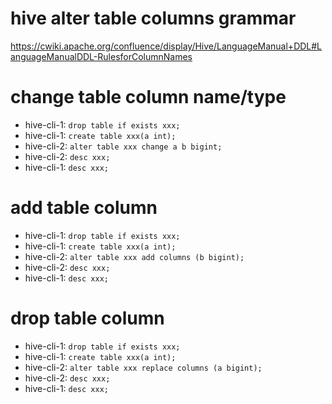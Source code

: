 # hive alter table columns grammar

https://cwiki.apache.org/confluence/display/Hive/LanguageManual+DDL#LanguageManualDDL-RulesforColumnNames

# change table column name/type

* hive-cli-1: `drop table if exists xxx;`
* hive-cli-1: `create table xxx(a int);`
* hive-cli-2: `alter table xxx change a b bigint;`
* hive-cli-2: `desc xxx;`
* hive-cli-1: `desc xxx;`

# add table column

* hive-cli-1: `drop table if exists xxx;`
* hive-cli-1: `create table xxx(a int);`
* hive-cli-2: `alter table xxx add columns (b bigint);`
* hive-cli-2: `desc xxx;`
* hive-cli-1: `desc xxx;`

# drop table column

* hive-cli-1: `drop table if exists xxx;`
* hive-cli-1: `create table xxx(a int);`
* hive-cli-2: `alter table xxx replace columns (a bigint);`
* hive-cli-2: `desc xxx;`
* hive-cli-1: `desc xxx;`
